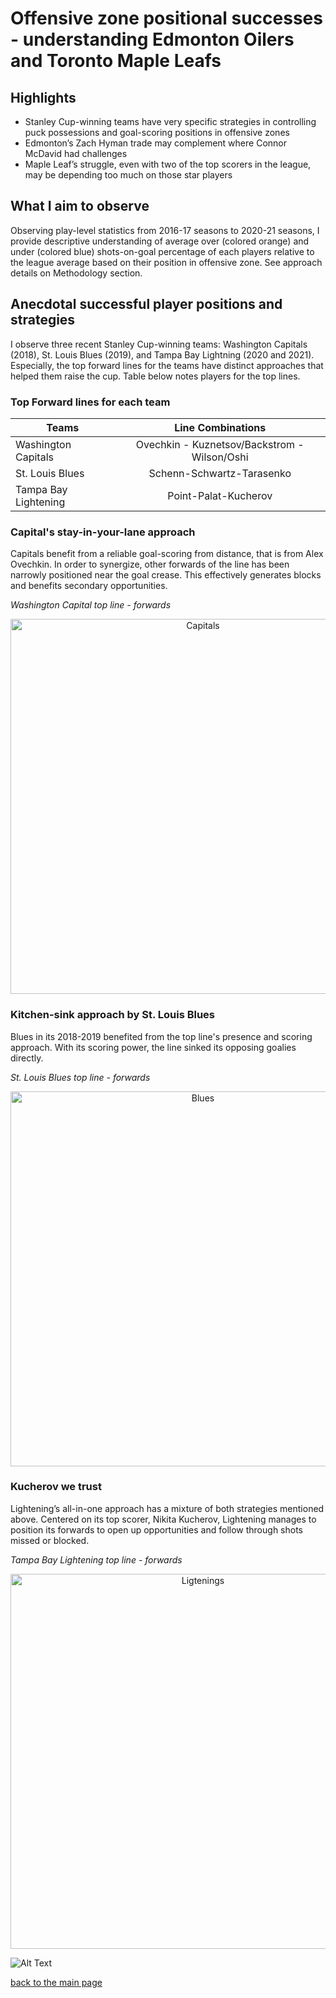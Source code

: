 # Offensive zone positional successes - understanding Edmonton Oilers and Toronto Maple Leafs

## Highlights

*	Stanley Cup-winning teams have very specific strategies in controlling puck possessions and goal-scoring positions in offensive zones
* Edmonton’s Zach Hyman trade may complement where Connor McDavid had challenges
* Maple Leaf’s struggle, even with two of the top scorers in the league, may be depending too much on those star players

## What I aim to observe

Observing play-level statistics from 2016-17 seasons to 2020-21 seasons, I provide descriptive understanding of average over (colored orange) and under (colored blue) shots-on-goal percentage of each players relative to the league average based on their position in offensive zone. See approach details on Methodology section.

## Anecdotal successful player positions and strategies
I observe three recent Stanley Cup-winning teams: Washington Capitals (2018), St. Louis Blues (2019), and Tampa Bay Lightning (2020 and 2021). Especially, the top forward lines for the teams have distinct approaches that helped them raise the cup. Table below notes players for the top lines.

### Top Forward lines for each team

| Teams | Line Combinations |
| --- | :---: | 
| Washington Capitals | Ovechkin - Kuznetsov/Backstrom - Wilson/Oshi |
| St. Louis Blues | Schenn-Schwartz-Tarasenko |
| Tampa Bay Lightening | Point-Palat-Kucherov |

### Capital's stay-in-your-lane approach
Capitals benefit from a reliable goal-scoring from distance, that is from Alex Ovechkin. In order to synergize, other forwards of the line has been narrowly positioned near the goal crease. This effectively generates blocks and benefits secondary opportunities. 

*Washington Capital top line - forwards*
<p align="center">
  <img src="https://github.com/justinjoliver/NHL-Analytics/blob/main/dev/positional_success_forwards/gif_caps_18.gif" alt="Capitals" width="600"/>
</p>

### Kitchen-sink approach by St. Louis Blues
Blues in its 2018-2019 benefited from the top line's presence and scoring approach. With its scoring power, the line sinked its opposing goalies directly.

*St. Louis Blues top line - forwards*
<p align="center">
  <img src="https://github.com/justinjoliver/NHL-Analytics/blob/main/dev/positional_success_forwards/gif_stl_2019.gif" alt="Blues" width="600"/>
</p>

### Kucherov we trust
Lightening’s all-in-one approach has a mixture of both strategies mentioned above. Centered on its top scorer, Nikita Kucherov, Lightening manages to position its forwards to open up opportunities and follow through shots missed or blocked.

*Tampa Bay Lightening top line - forwards*
<p align="center">
  <img src="https://github.com/justinjoliver/NHL-Analytics/blob/main/dev/positional_success_forwards/gif_tbl_2021.gif" alt="Ligtenings" width="600"/>
</p>

![Alt Text](https://github.com/justinjoliver/NHL-Analytics/blob/main/dev/positional_success_forwards/gif_tbl_2021.gif)

[back to the main page](../index.md)